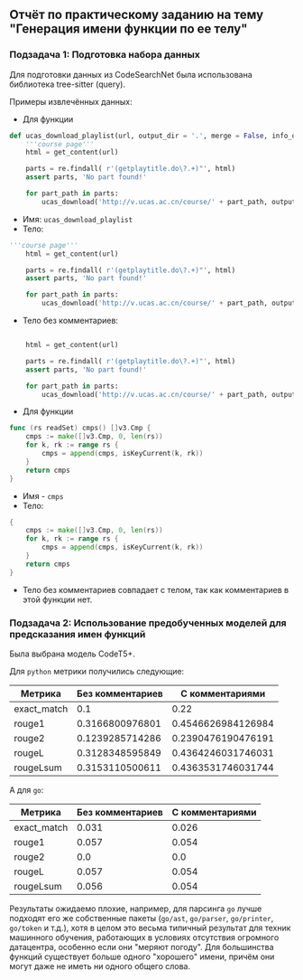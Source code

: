 ## Отчёт по практическому заданию на тему "Генерация имени функции по ее телу"

### Подзадача 1: Подготовка набора данных

Для подготовки данных из CodeSearchNet была использована библиотека tree-sitter (query).

Примеры извлечённых данных:
- Для функции
```py
def ucas_download_playlist(url, output_dir = '.', merge = False, info_only = False, **kwargs):
    '''course page'''
    html = get_content(url)

    parts = re.findall( r'(getplaytitle.do\?.+)"', html)
    assert parts, 'No part found!'

    for part_path in parts:
        ucas_download('http://v.ucas.ac.cn/course/' + part_path, output_dir=output_dir, merge=merge, info_only=info_only)

```
- Имя: `ucas_download_playlist`
- Тело:
```py
'''course page'''
    html = get_content(url)

    parts = re.findall( r'(getplaytitle.do\?.+)"', html)
    assert parts, 'No part found!'

    for part_path in parts:
        ucas_download('http://v.ucas.ac.cn/course/' + part_path, output_dir=output_dir, merge=merge, info_only=info_only)
```
- Тело без комментариев:
```py

    html = get_content(url)

    parts = re.findall( r'(getplaytitle.do\?.+)"', html)
    assert parts, 'No part found!'

    for part_path in parts:
        ucas_download('http://v.ucas.ac.cn/course/' + part_path, output_dir=output_dir, merge=merge, info_only=info_only)
```
- Для функции
```go
func (rs readSet) cmps() []v3.Cmp {
	cmps := make([]v3.Cmp, 0, len(rs))
	for k, rk := range rs {
		cmps = append(cmps, isKeyCurrent(k, rk))
	}
	return cmps
}
```
- Имя - `cmps`
- Тело:
```go
{
	cmps := make([]v3.Cmp, 0, len(rs))
	for k, rk := range rs {
		cmps = append(cmps, isKeyCurrent(k, rk))
	}
	return cmps
}

```
- Тело без комментариев совпадает с телом, так как комментариев в этой функции нет.

### Подзадача 2: Использование предобученных моделей для предсказания имен функций

Была выбрана модель CodeT5+.

Для `python` метрики получились следующие:

|  Метрика    |  Без комментариев |   С комментариями  |
| ----------- | ----------------- | ------------------ |
| exact_match |       0.1         |        0.22        |
| rouge1      |  0.3166800976801  | 0.4546626984126984 |
| rouge2      |  0.1239285714286  | 0.2390476190476191 |
| rougeL      |  0.3128348595849  | 0.4364246031746031 |
| rougeLsum   |  0.3153110500611  | 0.4363531746031744 |

А для `go`:

|  Метрика    |  Без комментариев |   С комментариями  |
| ----------- | ----------------- | ------------------ |
| exact_match |       0.031       |        0.026       |
| rouge1      |       0.057       |        0.054       |
| rouge2      |       0.0         |        0.0         |
| rougeL      |       0.057       |        0.054       |
| rougeLsum   |       0.056       |        0.054       |


Результаты ожидаемо плохие, например, для парсинга `go` лучше подходят его же собственные пакеты  (`go/ast`, `go/parser`, `go/printer`, `go/token` и т.д.),
хотя в целом это весьма типичный результат для техник машинного обучения, работающих в условиях отсутствия огромного датацентра, особенно если они "меряют погоду".
Для большинства функций существует больше одного "хорошего" имени, причём они могут даже не иметь ни одного общего слова.
